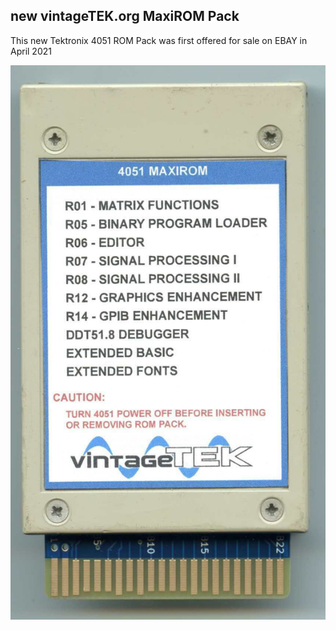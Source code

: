 new vintageTEK.org MaxiROM Pack
-------
This new Tektronix 4051 ROM Pack was first offered for sale on EBAY in April 2021

![vintageTEK.org MaxiROM Pack](./VintageTek%204051%20MaxiRom%20pack.jpg)


